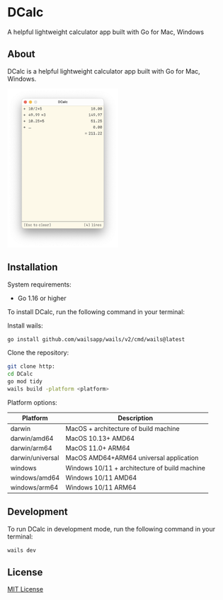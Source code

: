 # DCalc
A helpful lightweight calculator app built with Go for Mac, Windows

## About

DCalc is a helpful lightweight calculator app built with Go for Mac, Windows.

<img src="examples/screenshot-1.png" width="250">

## Installation

System requirements:
- Go 1.16 or higher

To install DCalc, run the following command in your terminal:

Install wails:
```bash
go install github.com/wailsapp/wails/v2/cmd/wails@latest
```

Clone the repository:
```bash
git clone http:
cd DCalc
go mod tidy
wails build -platform <platform>

```

Platform options:

| Platform      | Description |
| ----------- | ----------- |
| darwin      | MacOS + architecture of build machine       |
| darwin/amd64   | MacOS 10.13+ AMD64        |
| darwin/arm64   | MacOS 11.0+ ARM64        |
| darwin/universal   | MacOS AMD64+ARM64 universal application        |
| windows      | Windows 10/11 + architecture of build machine       |
| windows/amd64   | Windows 10/11 AMD64        |
| windows/arm64      | Windows 10/11 ARM64       |


## Development

To run DCalc in development mode, run the following command in your terminal:

```bash
wails dev
```

## License

[MIT License](LICENSE)